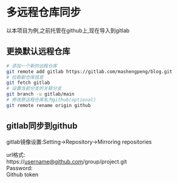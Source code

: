 # 多远程仓库同步

以本项目为例,之前托管在github上,现在导入到gitlab

## 更换默认远程仓库

```bash
# 添加一个新的远程仓库
git remote add gitlab https://gitlab.com/mashengpeng/blog.git
# 拉取新仓库信息
git fetch gitlab
# 设置当前分支的关联分支
git branch -u gitlab/main
# 修改原远程仓库名为github(optional)
git remote rename origin github    
```

## gitlab同步到github

gitlab镜像设置:Setting->Repository->Mirroring repositories

url格式:  
https://username@github.com/group/project.git  
Password:  
Github token



